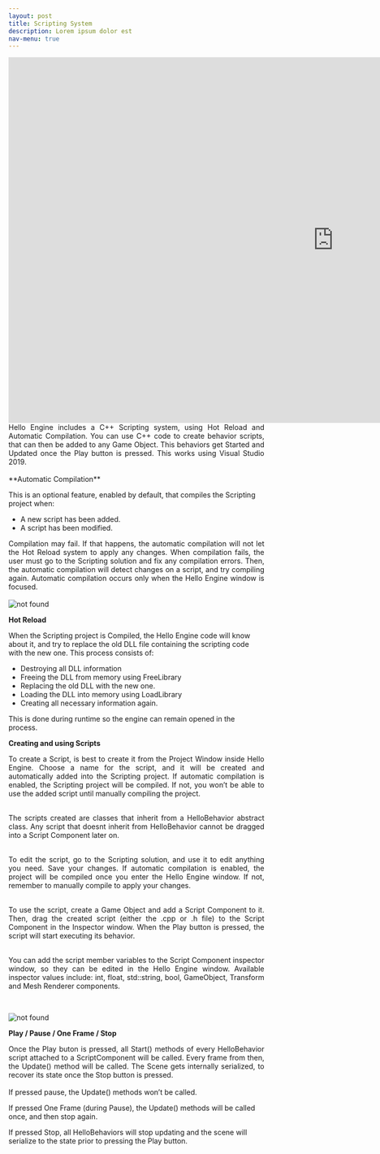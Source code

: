 ```yaml
---
layout: post
title: Scripting System
description: Lorem ipsum dolor est
nav-menu: true
---
```


<iframe width="1280" height="720" src="https://www.youtube.com/embed/udQMH8dce5E" title="YouTube video player" frameborder="0" allow="accelerometer; autoplay; clipboard-write; encrypted-media; gyroscope; picture-in-picture; web-share" allowfullscreen></iframe><br>

<div style="text-align: justify;">Hello Engine includes a C++ Scripting system, using Hot Reload and Automatic Compilation. You can use C++ code to create behavior scripts, that can then be added to any Game Object. This behaviors get Started and Updated once the Play button is pressed.
This works using Visual Studio 2019.</div><br>
**Automatic Compilation**  

This is an optional feature, enabled by default, that compiles the Scripting project when:

* A new script has been added.
* A script has been modified.

<div style="text-align: justify;">Compilation may fail. If that happens, the automatic compilation will not let the Hot Reload system to apply any changes. When compilation fails, the user must go to the Scripting solution and fix any compilation errors. Then, the automatic compilation will detect changes on a script, and try compiling again. Automatic compilation occurs only when the Hello Engine window is focused.</div><br>

<img src="{% link assets/gifs/scriptinggif1.gif %}" alt="not found"/>

**Hot Reload** 

When the Scripting project is Compiled, the Hello Engine code will know about it, and try to replace the old DLL file containing the scripting code with the new one. This process consists of:
* Destroying all DLL information
* Freeing the DLL from memory using FreeLibrary
* Replacing the old DLL with the new one.
* Loading the DLL into memory using LoadLibrary
* Creating all necessary information again.

This is done during runtime so the engine can remain opened in the process.

**Creating and using Scripts** 

<div style="text-align: justify;">To create a Script, is best to create it from the Project Window inside Hello Engine. Choose a name for the script, and it will be created and automatically added into the Scripting project.
If automatic compilation is enabled, the Scripting project will be compiled. If not, you won’t be able to use the added script until manually compiling the project.<br><br>

The scripts created are classes that inherit from a HelloBehavior abstract class. Any script that doesnt inherit from HelloBehavior cannot be dragged into a Script Component later on.<br><br>

To edit the script, go to the Scripting solution, and use it to edit anything you need. Save your changes. If automatic compilation is enabled, the project will be compiled once you enter the Hello Engine window. If not, remember to manually compile to apply your changes.<br><br>

To use the script, create a Game Object and add a Script Component to it. Then, drag the created script (either the .cpp or .h file) to the Script Component in the Inspector window. When the Play button is pressed, the script will start executing its behavior.<br><br>

You can add the script member variables to the Script Component inspector window, so they can be edited in the Hello Engine window. Available inspector values include: int, float, std::string, bool, GameObject, Transform and Mesh Renderer components. </div><br>

<img src="{% link assets/gifs/scriptinggif2.gif %}" alt="not found"/>

**Play / Pause / One Frame / Stop** 

<div style="text-align: justify;">Once the Play buton is pressed, all Start() methods of every HelloBehavior script attached to a ScriptComponent will be called. Every frame from then, the Update() method will be called. 
The Scene gets internally serialized, to recover its state once the Stop button is pressed.</div><br>
If pressed pause, the Update() methods won’t be called.

If pressed One Frame (during Pause), the Update() methods will be called once, and then stop again.

If pressed Stop, all HelloBehaviors will stop updating and the scene will serialize to the state prior to pressing the Play button.

